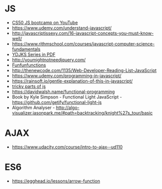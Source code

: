 # JS

* [CS50 JS bootcamp on YouTube](https://www.youtube.com/playlist?list=PLxfArCURpD2CtCDrjdl1dd4XDm9XzVh1e)
* https://www.udemy.com/understand-javascript/
* http://javascriptissexy.com/16-javascript-concepts-you-must-know-well/
* https://www.rithmschool.com/courses/javascript-computer-science-fundamentals
* [YDJKS Series in PDF](https://www.gitbook.com/book/maximdenisov/you-don-t-know-js/details)
* http://youmightnotneedjquery.com/
* [Funfunfunctions](https://www.youtube.com/channel/UCO1cgjhGzsSYb1rsB4bFe4Q)
* http://thenewcode.com/1135/Web-Developer-Reading-List-JavaScript
* https://www.udemy.com/programming-in-javascript/
* https://rainsoft.io/gentle-explanation-of-this-in-javascript/
* [tricky parts of js](https://www.youtube.com/watch?v=cMxI8n393ZM)
* https://davidwalsh.name/functional-programming
* Book by Kyle Simpson - Functional Light JavaScript - https://github.com/getify/functional-light-js
* Algorithm Analyser - http://algo-visualizer.jasonpark.me/#path=backtracking/knight%27s_tour/basic

# AJAX
* https://www.udacity.com/course/intro-to-ajax--ud110

# ES6
* https://egghead.io/lessons/arrow-function
